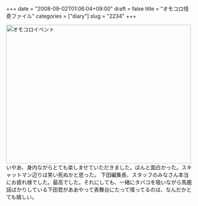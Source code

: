 +++
date = "2008-09-02T01:06:04+09:00"
draft = false
title = "オモコロ怪奇ファイル"
categories = ["diary"]
slug = "2234"
+++

<a href="http://www.flickr.com/photos/h-b-k-r/2817108811/" title="オモコロイベント by イエイリ, on Flickr"><img src="http://farm4.static.flickr.com/3206/2817108811_4a9221971d.jpg" width="500" height="375" alt="オモコロイベント" /></a>
いやあ、身内ながらとても楽しませていただきました。ほんと面白かった。スキャットマン辺りは笑い死ぬかと思った。
下田編集長、スタッフのみなさん本当にお疲れ様でした。最高でした。それにしても、一緒にタバコを吸いながら馬鹿話ばかりしている下田君がああやって表舞台にたって喋ってるのは、なんだかとても嬉しい。
